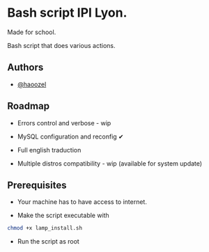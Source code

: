 # Bash script IPI Lyon.

Made for school.

Bash script that does various actions.


## Authors

- [@haoozel](https://github.com/Haoozel)


## Roadmap

- Errors control and verbose - wip

-  MySQL configuration and reconfig ✔

- Full english traduction 

- Multiple distros compatibility - wip (available for system update)


## Prerequisites

- Your machine has to have access to internet. 

- Make the script executable with 

```bash
chmod +x lamp_install.sh
```
- Run the script as root
